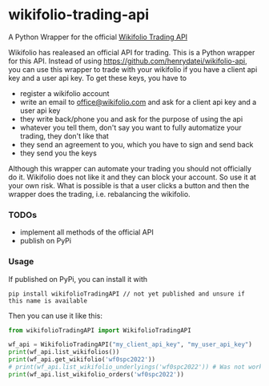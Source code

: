 # wikifolio-trading-api
A Python Wrapper for the official [Wikifolio Trading API](https://trading-api.wikifolio.com/swagger/index.html)

Wikifolio has realeased an official API for trading. This is a Python wrapper for this API. Instead of using https://github.com/henrydatei/wikifolio-api, you can use this wrapper to trade with your wikifolio if you have a client api key and a user api key. To get these keys, you have to
- register a wikifolio account
- write an email to office@wikifolio.com and ask for a client api key and a user api key
- they write back/phone you and ask for the purpose of using the api
- whatever you tell them, don't say you want to fully automatize your trading, they don't like that
- they send an agreement to you, which you have to sign and send back
- they send you the keys

Although this wrapper can automate your trading you should not officially do it. Wikifolio does not like it and they can block your account. So use it at your own risk. What is possible is that a user clicks a button and then the wrapper does the trading, i.e. rebalancing the wikifolio.

### TODOs
- implement all methods of the official API
- publish on PyPi

### Usage
If published on PyPi, you can install it with
```
pip install wikifolioTradingAPI // not yet published and unsure if this name is available
```
Then you can use it like this:
```python
from wikifolioTradingAPI import WikifolioTradingAPI

wf_api = WikifolioTradingAPI("my_client_api_key", "my_user_api_key")
print(wf_api.list_wikifolios())
print(wf_api.get_wikifolio('wf0spc2022'))
# print(wf_api.list_wikifolio_underlyings('wf0spc2022')) # Was not working when I tested it
print(wf_api.list_wikifolio_orders('wf0spc2022'))
```
